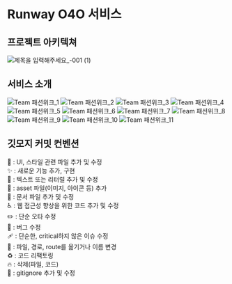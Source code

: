 # Runway O4O 서비스 
## 프로젝트 아키텍쳐
![제목을 입력해주세요_-001 (1)](https://user-images.githubusercontent.com/81962309/229272260-3b9230d1-43a2-43a6-9da9-8b84a4ef66f0.png)
## 서비스 소개
![Team 패션위크_1](https://user-images.githubusercontent.com/81962309/229269394-778ee4c2-44f5-489b-b7e8-f4c5902f61f4.jpg)
![Team 패션위크_2](https://user-images.githubusercontent.com/81962309/229269398-9acc8938-0b79-4e68-8d85-07aa4c91a832.jpg)
![Team 패션위크_3](https://user-images.githubusercontent.com/81962309/229269401-161a954e-bc48-45a2-8d93-c6074e6ec39f.jpg)
![Team 패션위크_4](https://user-images.githubusercontent.com/81962309/229269404-fb580542-bb54-4d2d-b118-2185a7103378.jpg)
![Team 패션위크_5](https://user-images.githubusercontent.com/81962309/229269406-025a20ca-5d3a-4375-b7a7-274a7d1c8bca.jpg)
![Team 패션위크_6](https://user-images.githubusercontent.com/81962309/229269407-674b1b58-02ee-4e0d-86e5-25450d674c24.jpg)
![Team 패션위크_7](https://user-images.githubusercontent.com/81962309/229269408-5caaaa4f-8ee1-435a-9137-800cafca0b89.jpg)
![Team 패션위크_8](https://user-images.githubusercontent.com/81962309/229269409-f3d5dac4-6d23-4bc2-9923-d4d9ad97c014.jpg)
![Team 패션위크_9](https://user-images.githubusercontent.com/81962309/229269410-c674cf33-921f-49c1-b06d-b6ec0ef354fd.jpg)
![Team 패션위크_10](https://user-images.githubusercontent.com/81962309/229269411-49e0f87b-8086-44bf-8992-fe1d3272cbff.jpg)
![Team 패션위크_11](https://user-images.githubusercontent.com/81962309/229269412-c41ea99b-1a8c-46b8-b296-21dfdd9c7fd4.jpg)

## 깃모지 커밋 컨벤션
💄 : UI, 스타일 관련 파일 추가 및 수정 <br>
✨ : 새로운 기능 추가, 구현 <br>
💬 : 텍스트 또는 리터럴 추가 및 수정 <br>
🍱 : asset 파일(이미지, 아이콘 등) 추가 <br>
📝 : 문서 파일 추가 및 수정 <br>
♿️ : 웹 접근성 향상을 위한 코드 추가 및 수정 <br>
✏️ : 단순 오타 수정 <br>
🐛 : 버그 수정 <br>
🩹 : 단순한, critical하지 않은 이슈 수정 <br>
🚚 : 파일, 경로, route를 옮기거나 이름 변경 <br>
♻️ : 코드 리팩토링 <br>
🔥 : 삭제(파일, 코드) <br>
🙈 : gitignore 추가 및 수정 <br>

